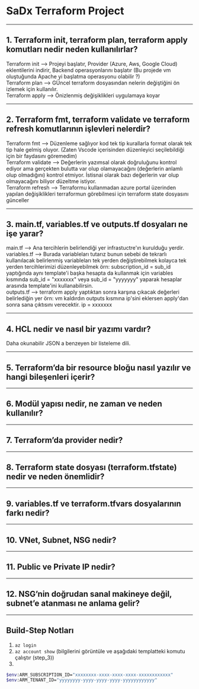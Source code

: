 # SaDx Terraform Project

---

## 1. Terraform init, terraform plan, terraform apply komutları nedir neden kullanılırlar?

Terraform init --> Projeyi başlatır, Provider (Azure, Aws, Google Cloud) eklentilerini indirir, Backend operasyonlarını başlatır (Bu projede vm oluştuğunda Apache yi başlatma operasyonu olabilir ?)  
Terraform plan --> GÜncel terraform dosyasından nelerin değiştiğini ön izlemek için kullanılır.  
Terraform apply --> Önizlenmiş değişiklikleri uygulamaya koyar  

---

## 2. Terraform fmt, terraform validate ve terraform refresh komutlarının işlevleri nelerdir?

Terraform fmt --> Düzenleme sağlıyor kod tek tip kurallarla format olarak tek tip hale gelmiş oluyor. (Zaten Vscode içerisinden düzenleyici seçilebildiği için bir faydasını göremedim)  
Terraform validate --> Değerlerin yazımsal olarak doğruluğunu kontrol ediyor ama gerçekten bulutta var olup olamayacağını (değerlerin anlamlı olup olmadığını) kontrol etmiyor. İstisnai olarak bazı değerlerin var olup olmayacağını biliyor düzeltme istiyor.  
Terraform refresh --> Terraformu kullanmadan azure portal üzerinden yapılan değişiklikleri terraformun görebilmesi için terraform state dosyasını günceller  

---

## 3. main.tf, variables.tf ve outputs.tf dosyaları ne işe yarar?

main.tf --> Ana tercihlerin belirlendiği yer infrastuctre'ın kurulduğu yerdir.  
variables.tf --> Burada variableları tutarız bunun sebebi de tekrarlı kullanılacak belirlenmiş variableları tek yerden değiştirebilmek kolayca tek yerden tercihlerimizi düzenleyebilmek örn: subscription_id = sub_id yaptığında aynı template'i başka hesapta da kullanmak için variables kısmında sub_id = "xxxxxxx" veya sub_id = "yyyyyyy" yaparak hesaplar arasında template'ini kullanabilirsin.  
outputs.tf --> terraform apply yaptıktan sonra karşına çıkacak değerleri belirlediğin yer örn: vm kaldırdın outputs kısmına ip'sini eklersen apply'dan sonra sana çıktısını verecektir. ip = xxxxxxx  

---

## 4. HCL nedir ve nasıl bir yazımı vardır?

Daha okunabilir JSON a benzeyen bir listeleme dili.

---

## 5. Terraform’da bir resource bloğu nasıl yazılır ve hangi bileşenleri içerir?

---

## 6. Modül yapısı nedir, ne zaman ve neden kullanılır?

---

## 7. Terraform’da provider nedir?

---

## 8. Terraform state dosyası (terraform.tfstate) nedir ve neden önemlidir?

---

## 9. variables.tf ve terraform.tfvars dosyalarının farkı nedir?

---

## 10. VNet, Subnet, NSG nedir?

---

## 11. Public ve Private IP nedir?

---

## 12. NSG’nin doğrudan sanal makineye değil, subnet’e atanması ne anlama gelir?

---

## Build-Step Notları

1. `az login`  
2. `az account show` (bilgilerini görüntüle ve aşağıdaki templatteki komutu çalıştır (step_3))  
3.  
```bash
$env:ARM_SUBSCRIPTION_ID="xxxxxxxx-xxxx-xxxx-xxxx-xxxxxxxxxxxx"
$env:ARM_TENANT_ID="yyyyyyyy-yyyy-yyyy-yyyy-yyyyyyyyyyyy"
